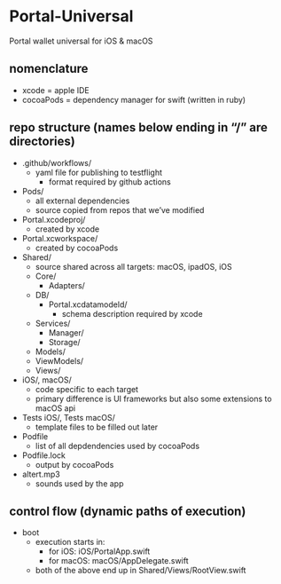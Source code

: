 # Portal-Universal
Portal wallet universal for iOS &amp; macOS

## nomenclature
- xcode = apple IDE
- cocoaPods = dependency manager for swift (written in ruby)

## repo structure (names below ending in “/” are directories)
- .github/workflows/
  - yaml file for publishing to testflight
    - format required by github actions
- Pods/
  - all external dependencies
  - source copied from repos that we’ve modified
- Portal.xcodeproj/
  - created by xcode
- Portal.xcworkspace/
  - created by cocoaPods
- Shared/
  - source shared across all targets: macOS, ipadOS, iOS
  - Core/
    - Adapters/
  - DB/
    - Portal.xcdatamodeld/
      - schema description required by xcode
  - Services/
    - Manager/
    - Storage/
  - Models/
  - ViewModels/
  - Views/
- iOS/, macOS/
  - code specific to each target
  - primary difference is UI frameworks but also some extensions to macOS api
- Tests iOS/, Tests macOS/
  - template files to be filled out later
- Podfile
  - list of all depdendencies used by cocoaPods
- Podfile.lock	
  - output by cocoaPods
- altert.mp3
  - sounds used by the app

## control flow (dynamic paths of execution)
- boot
  - execution starts in:
    - for iOS: iOS/PortalApp.swift
    - for macOS: macOS/AppDelegate.swift
  - both of the above end up in Shared/Views/RootView.swift
